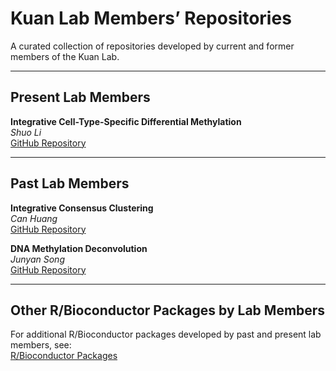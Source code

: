 # Kuan Lab Members’ Repositories

A curated collection of repositories developed by current and former members of the Kuan Lab.

---

## Present Lab Members

**Integrative Cell-Type-Specific Differential Methylation**  
*Shuo Li*  
[GitHub Repository](https://github.com/Leesure001/Integrative_CTS_DNAm)

---

## Past Lab Members

**Integrative Consensus Clustering**  
*Can Huang*  
[GitHub Repository](https://github.com/candsj/intCC)

**DNA Methylation Deconvolution**  
*Junyan Song*  
[GitHub Repository](https://github.com/jysonganan/methylDeConv)

---

## Other R/Bioconductor Packages by Lab Members

For additional R/Bioconductor packages developed by past and present lab members, see:  
[R/Bioconductor Packages](https://www.ams.sunysb.edu/~pfkuan/softwares.html)
